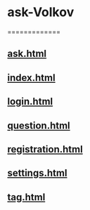 # ask-Volkov
=============
## [ask.html](http://htmlpreview.github.io/?https://github.com/VolkovNik/ask-Volkov/blob/main/askme/ask.html)

## [index.html](http://htmlpreview.github.io/?https://github.com/VolkovNik/ask-Volkov/blob/main/askme/index.html)

## [login.html](http://htmlpreview.github.io/?https://github.com/VolkovNik/ask-Volkov/blob/main/askme/login.html)

## [question.html](http://htmlpreview.github.io/?https://github.com/VolkovNik/ask-Volkov/blob/main/askme/question.html)

## [registration.html](http://htmlpreview.github.io/?https://github.com/VolkovNik/ask-Volkov/blob/main/askme/registation.html)

## [settings.html](http://htmlpreview.github.io/?https://github.com/VolkovNik/ask-Volkov/blob/main/askme/settings.html)

## [tag.html](http://htmlpreview.github.io/?https://github.com/VolkovNik/ask-Volkov/blob/main/askme/tag.html)
